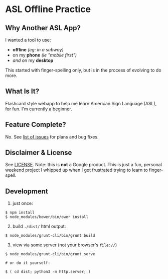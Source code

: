 # ASL Offline Practice

## Why Another ASL App?
I wanted a tool to use:
+ **offline** _(eg: in a subway)_
+ on my **phone** _(ie "mobile first")_
+ _and_ on my **desktop**

This started with finger-spelling only, but is in the process of evolving to do more.

## What Is It?
Flashcard style webapp to help me learn American Sign Language (ASL), for fun.
I'm currently a beginner.

## Feature Complete?
No. See [list of issues](../../issues) for plans and bug fixes.

## Disclaimer & License
See [LICENSE](LICENSE). Note: this is **not** a Google product. This is just a fun, personal
weekend project I whipped up when I got frustrated trying to learn to finger-spell.

## Development

1. just once:

```$
$ npm install
$ node_modules/bower/bin/ower install
```

2. build `./dist/` html output:
```$
$ node_modules/grunt-cli/bin/grunt build
````

3. view via some server (not your browser's `file://`)
```$
$ node_modules/grunt-cli/bin/grunt serve

# or do it yourself:

$ ( cd dist; python3 -m http.server; )
```
